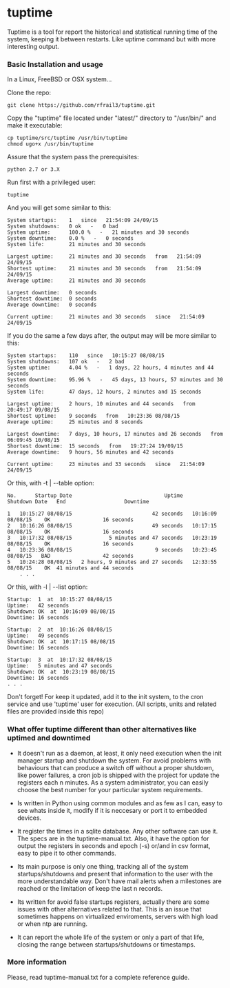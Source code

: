 tuptime
=======

Tuptime is a tool for report the historical and statistical running time of the system, keeping it between restarts. Like uptime command but with more interesting output.


### Basic Installation and usage

In a Linux, FreeBSD or OSX system...

Clone the repo:

	git clone https://github.com/rfrail3/tuptime.git

Copy the "tuptime" file located under "latest/" directory to "/usr/bin/" and make it executable:

	cp tuptime/src/tuptime /usr/bin/tuptime
	chmod ugo+x /usr/bin/tuptime

Assure that the system pass the prerequisites:

	python 2.7 or 3.X 

Run first with a privileged user:

	tuptime

And you will get some similar to this:

	System startups:	1   since   21:54:09 24/09/15
	System shutdowns:	0 ok   -   0 bad
	System uptime: 		100.0 %   -   21 minutes and 30 seconds
	System downtime: 	0.0 %   -   0 seconds
	System life: 		21 minutes and 30 seconds

	Largest uptime:		21 minutes and 30 seconds   from   21:54:09 24/09/15
	Shortest uptime:	21 minutes and 30 seconds   from   21:54:09 24/09/15
	Average uptime: 	21 minutes and 30 seconds

	Largest downtime:	0 seconds
	Shortest downtime:	0 seconds
	Average downtime: 	0 seconds

	Current uptime: 	21 minutes and 30 seconds   since   21:54:09 24/09/15

If you do the same a few days after, the output may will be more similar to this:

	System startups:	110   since   10:15:27 08/08/15
	System shutdowns:	107 ok   -   2 bad
	System uptime: 		4.04 %   -   1 days, 22 hours, 4 minutes and 44 seconds
	System downtime: 	95.96 %   -   45 days, 13 hours, 57 minutes and 30 seconds
	System life: 		47 days, 12 hours, 2 minutes and 15 seconds

	Largest uptime:		2 hours, 10 minutes and 44 seconds   from   20:49:17 09/08/15
	Shortest uptime:	9 seconds   from   10:23:36 08/08/15
	Average uptime: 	25 minutes and 8 seconds

	Largest downtime:	7 days, 10 hours, 17 minutes and 26 seconds   from   06:09:45 10/08/15
	Shortest downtime:	15 seconds   from   19:27:24 19/09/15
	Average downtime: 	9 hours, 56 minutes and 42 seconds

	Current uptime: 	23 minutes and 33 seconds   since   21:54:09 24/09/15

Or this, with -t | --table option:

	No.      Startup Date                              Uptime       Shutdown Date   End                   Downtime
                                                                                                                                    
	1   10:15:27 08/08/15                          42 seconds   10:16:09 08/08/15    OK                 16 seconds
	2   10:16:26 08/08/15                          49 seconds   10:17:15 08/08/15    OK                 16 seconds
	3   10:17:32 08/08/15            5 minutes and 47 seconds   10:23:19 08/08/15    OK                 16 seconds
	4   10:23:36 08/08/15                           9 seconds   10:23:45 08/08/15   BAD                 42 seconds
	5   10:24:28 08/08/15   2 hours, 9 minutes and 27 seconds   12:33:55 08/08/15    OK  41 minutes and 44 seconds
        . . .

Or this, with -l | --list option:

	Startup:  1  at  10:15:27 08/08/15
	Uptime:   42 seconds
	Shutdown: OK  at  10:16:09 08/08/15
	Downtime: 16 seconds

	Startup:  2  at  10:16:26 08/08/15
	Uptime:   49 seconds
	Shutdown: OK  at  10:17:15 08/08/15
	Downtime: 16 seconds

	Startup:  3  at  10:17:32 08/08/15
	Uptime:   5 minutes and 47 seconds
	Shutdown: OK  at  10:23:19 08/08/15
	Downtime: 16 seconds
	. . .

Don't forget! For keep it updated, add it to the init system, to the cron service and use 'tuptime' user for execution. (All scripts, units and related files are provided inside this repo)



### What offer tuptime different than other alternatives like uptimed and downtimed

- It doesn't run as a daemon, at least, it only need execution when the init manager startup and shutdown the system. For avoid problems with behaviours that can produce a switch off without a proper shutdown, like power failures, a cron job is shipped with the project for update the registers each n minutes. As a system administrator, you can easily choose the best number for your particular system requirements.

- Is written in Python using common modules and as few as I can, easy to see whats inside it, modify if it is neccesary or port it to embedded devices.

- It register the times in a sqlite database. Any other software can use it. The specs are in the tuptime-manual.txt. Also, it have the option for output the registers in seconds and epoch (-s) or/and in csv format, easy to pipe it to other commands.

- Its main purpose is only one thing, tracking all of the system startups/shutdowns and present that information to the user with the more understandable way. Don't have mail alerts when a milestones are reached or the limitation of keep the last n records.

- Its written for avoid false startups registers, actually there are some issues with other alternatives related to that. This is an issue that sometimes happens on virtualized enviroments, servers with high load or when ntp are running.

- It can report the whole life of the system or only a part of that life, closing the range between startups/shutdowns or timestamps.


### More information

Please, read tuptime-manual.txt for a complete reference guide.
